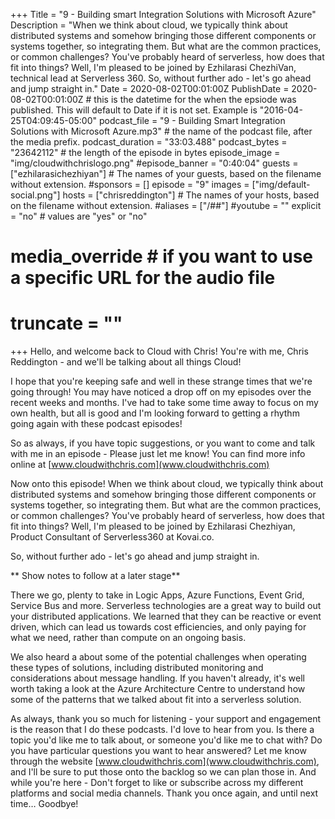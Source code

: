 +++
Title = "9 - Building smart Integration Solutions with Microsoft Azure"
Description = "When we think about cloud, we typically think about distributed systems and somehow bringing those different components or systems together, so integrating them. But what are the common practices, or common challenges? You've probably heard of serverless, how does that fit into things? Well, I'm pleased to be joined by Ezhilarasi ChezhiVan, technical lead at Serverless 360. So, without further ado - let's go ahead and jump straight in."
Date = 2020-08-02T00:01:00Z
PublishDate = 2020-08-02T00:01:00Z # this is the datetime for the when the epsiode was published. This will default to Date if it is not set. Example is "2016-04-25T04:09:45-05:00"
podcast_file = "9 - Building Smart Integration Solutions with Microsoft Azure.mp3" # the name of the podcast file, after the media prefix.
podcast_duration = "33:03.488"
podcast_bytes = "23642112" # the length of the episode in bytes
episode_image = "img/cloudwithchrislogo.png"
#episode_banner = "0:40:04"
guests = ["ezhilarasichezhiyan"] # The names of your guests, based on the filename without extension.
#sponsors = []
episode = "9"
images = ["img/default-social.png"]
hosts = ["chrisreddington"] # The names of your hosts, based on the filename without extension.
#aliases = ["/##"]
#youtube = ""
explicit = "no" # values are "yes" or "no"
# media_override # if you want to use a specific URL for the audio file
# truncate = ""
+++
Hello, and welcome back to Cloud with Chris! You're with me, Chris Reddington - and we'll be talking about all things Cloud!

I hope that you're keeping safe and well in these strange times that we're going through! You may have noticed a drop off on my episodes over the recent weeks and months. I've had to take some time away to focus on my own health, but all is good and I'm looking forward to getting a rhythm going again with these podcast episodes!

So as always, if you have topic suggestions, or you want to come and talk with me in an episode - Please just let me know! You can find more info online at [www.cloudwithchris.com](www.cloudwithchris.com)

Now onto this episode! When we think about cloud, we typically think about distributed systems and somehow bringing those different components or systems together, so integrating them. But what are the common practices, or common challenges? You've probably heard of serverless, how does that fit into things? Well, I'm pleased to be joined by Ezhilarasi Chezhiyan, Product Consultant of Serverless360 at Kovai.co.

So, without further ado - let's go ahead and jump straight in.

** Show notes to follow at a later stage**

There we go, plenty to take in Logic Apps, Azure Functions, Event Grid, Service Bus and more. Serverless technologies are a great way to build out your distributed applications. We learned that they can be reactive or event driven, which can lead us towards cost efficiencies, and only paying for what we need, rather than compute on an ongoing basis.

We also heard a about some of the potential challenges when operating these types of solutions, including distributed monitoring and considerations about message handling. If you haven't already, it's well worth taking a look at the Azure Architecture Centre to understand how some of the patterns that we talked about fit into a serverless solution.

As always, thank you so much for listening - your support and engagement is the reason that I do these podcasts. I'd love to hear from you. Is there a topic you'd like me to talk about, or someone you'd like me to chat with? Do you have particular questions you want to hear answered? Let me know through the website [www.cloudwithchris.com](www.cloudwithchris.com), and I'll be sure to put those onto the backlog so we can plan those in. And while you're here - Don't forget to like or subscribe across my different platforms and social media channels. Thank you once again, and until next time… Goodbye!